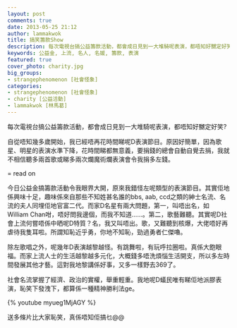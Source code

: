 ```yaml
---
layout: post
comments: true
date: 2013-05-25 21:12
author: lammakwok
title: 搞笑籌款Show
description: 每次電視台搞公益籌款活動，都會成日見到一大堆騎呢表演，都唔知好嬲定好笑?自從唔知幾多歲開始，我已經唔再花時間睇呢D表演節目。原因好簡單，因為歌星、明星的表演水準下降，花時間睇都無意義，要捐錢的總會自動自覺去捐，我就不相信聽多兩首歌或睇多兩次爛魔術爛表演會令我捐多左錢。
keywords: 公益金, 上流, 名人, 名媛, 籌款, 表演
featured: true
cover_photo: charity.jpg
big_groups: 
- strangephenomenon [社會怪象]
categories: 
- strangephenomenon [社會怪象]
- charity [公益活動]
- lammakwok [林馬葛]
---
```


每次電視台搞公益籌款活動，都會成日見到一大堆騎呢表演，都唔知好嬲定好笑?

自從唔知幾多歲開始，我已經唔再花時間睇呢D表演節目。原因好簡單，因為歌星、明星的表演水準下降，花時間睇都無意義，要捐錢的總會自動自覺去捐，我就不相信聽多兩首歌或睇多兩次爛魔術爛表演會令我捐多左錢。

<!-- more --> = read on

今日公益金搞籌款活動令我眼界大開，原來我錯怪左呢類型的表演節目。其實佢地係興味十足，趣味係來自那些不知姓甚名誰的bbs, aab, ccd之類的紳士名流、名流的夫人同埋佢地官富二代。而家D名星有兩大問題，第一，叫唔出名，如William Chan咁，唔好問我邊個，而我不知道......。第二，歌藝難聽。其實呢D社會上流何嘗唔係中晒呢D特質？名，我又叫唔出。歌，又難聽到核爆，大佬唔好再虐待我隻耳啦。所謂知恥近乎勇，你地不知恥，勁過勇者仁傑嚕。

除左歌唱之外，呢幾年D表演越黎越怪。有跳舞啦，有玩呼拉圈啦。真係大飽眼福。而家上流人士的生活越黎越多元化，大概錢多唔洗煩惱生活開支，所以多左時間發展其他才藝。這對我地黎講係好事，又多一樣野去369了。

社會名流掌握了經濟、政治的實權，舉重輕重。我地呢D蟻民唯有睇佢地派膠表演，恥笑下發洩下，都算係一種精神勝利法ge。

{% youtube myueg1MjAGY %}

送多條片比大家恥笑，真係唔知佢搞乜@@








